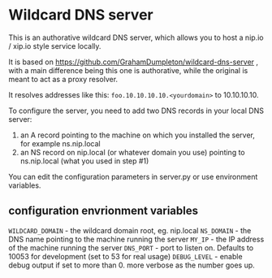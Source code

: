 # Wildcard DNS server

This is an authorative wildcard DNS server, which allows you to host a nip.io / xip.io style service locally.

It is based on https://github.com/GrahamDumpleton/wildcard-dns-server , with a main difference being
this one is authorative, while the original is meant to act as a proxy resolver.

It resolves addresses like this:
`foo.10.10.10.10.<yourdomain>`
to
10.10.10.10.

To configure the server, you need to add two DNS records in your local DNS server:

1) an A record pointing to the machine on which you installed the server, for example ns.nip.local
2) an NS record on nip.local (or whatever domain you use) pointing to ns.nip.local (what you used in step #1)

You can edit the configuration parameters in server.py or use environment variables.

## configuration envrionment variables
`WILDCARD_DOMAIN` - the wildcard domain root, eg. nip.local
`NS_DOMAIN` - the DNS name pointing to the machine running the server
`MY_IP` - the IP address of the machine running the server
`DNS_PORT` - port to listen on. Defaults to 10053 for development (set to 53 for real usage)
`DEBUG_LEVEL` - enable debug output if set to more than 0. more verbose as the number goes up.
